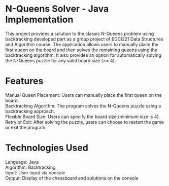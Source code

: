 # N-Queens Solver - Java Implementation
This project provides a solution to the classic N-Queens problem using backtracking developed part as a group project of EGCI221 Data Structures and Algorithm course. The application allows users to manually place the first queen on the board and then solves the remaining queens using the backtracking algorithm. It also provides an option for automatically solving the N-Queens puzzle for any valid board size (>= 4).

# Features
Manual Queen Placement: Users can manually place the first queen on the board.  
Backtracking Algorithm: The program solves the N-Queens puzzle using a backtracking approach.  
Flexible Board Size: Users can specify the board size (minimum size is 4).  
Retry or Exit: After solving the puzzle, users can choose to restart the game or exit the program.  
# Technologies Used
Language: Java  
Algorithm: Backtracking  
Input: User input via console  
Output: Display of the chessboard and solutions on the console  
